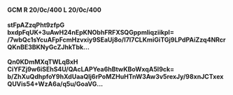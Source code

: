 #### GCM R 20/0c/400 L 20/0c/400
**stFpAZzqPht9zfpG**<br/>**bxdpFqUK+3uAwH24nEpKNObhFRFXSQGppmliqziikpI=**<br/>**/7wbQc1sYcuAFpFcmHzvxiy9SEaUj8o/I7I7CLKmiGiTGj9LPdPAiZzq4NRcrQKnBE3BKNyGcZJhkTbk...**<br/><br/>
**Qn0KDmMXqTWLqBxH**<br/>**CiYFZj9w6iSEhS4U/QAcLAPYea6hBtwKBoWxqA5l9ck=**<br/>**b/ZhXuQdhpfoY9hXdUaaQlj6rPoMZHuHTnW3Aw3v5rexJy/98xnJCTxexQUVis54+WzA6a/q5u/GoaVG...**